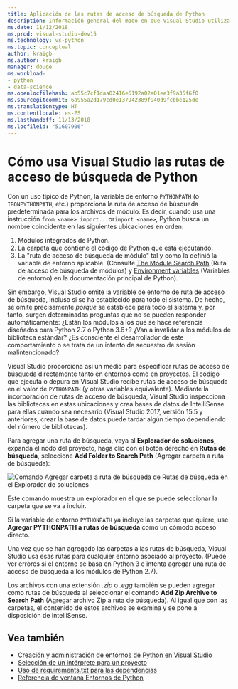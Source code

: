 ```yaml
---
title: Aplicación de las rutas de acceso de búsqueda de Python
description: Información general del modo en que Visual Studio utiliza las rutas de acceso de búsqueda de Python en entornos y proyectos.
ms.date: 11/12/2018
ms.prod: visual-studio-dev15
ms.technology: vs-python
ms.topic: conceptual
author: kraigb
ms.author: kraigb
manager: douge
ms.workload:
- python
- data-science
ms.openlocfilehash: ab55c7cf1daa02416e6192a02a01ee3f9a35f6f0
ms.sourcegitcommit: 6a955a2d179cd0e137942389f940d9fcbbe125de
ms.translationtype: HT
ms.contentlocale: es-ES
ms.lasthandoff: 11/13/2018
ms.locfileid: "51607906"
---
```

# <a name="how-visual-studio-uses-python-search-paths"></a>Cómo usa Visual Studio las rutas de acceso de búsqueda de Python

Con un uso típico de Python, la variable de entorno `PYTHONPATH` (o `IRONPYTHONPATH`, etc.) proporciona la ruta de acceso de búsqueda predeterminada para los archivos de módulo. Es decir, cuando usa una instrucción `from <name> import...`or`import <name>`, Python busca un nombre coincidente en las siguientes ubicaciones en orden:

1. Módulos integrados de Python.
1. La carpeta que contiene el código de Python que está ejecutando.
1. La "ruta de acceso de búsqueda de módulo" tal y como la definió la variable de entorno aplicable. (Consulte [The Module Search Path](https://docs.python.org/2/tutorial/modules.html#the-module-search-path) (Ruta de acceso de búsqueda de módulos) y [Environment variables](https://docs.python.org/2/using/cmdline.html#envvar-PYTHONPATH) (Variables de entorno) en la documentación principal de Python).

Sin embargo, Visual Studio omite la variable de entorno de ruta de acceso de búsqueda, incluso si se ha establecido para todo el sistema. De hecho, se omite precisamente *porque* se establece para todo el sistema y, por tanto, surgen determinadas preguntas que no se pueden responder automáticamente: ¿Están los módulos a los que se hace referencia diseñados para Python 2.7 o Python 3.6+? ¿Van a invalidar a los módulos de biblioteca estándar? ¿Es consciente el desarrollador de este comportamiento o se trata de un intento de secuestro de sesión malintencionado?

Visual Studio proporciona así un medio para especificar rutas de acceso de búsqueda directamente tanto en entornos como en proyectos. El código que ejecuta o depura en Visual Studio recibe rutas de acceso de búsqueda en el valor de `PYTHONPATH` (y otras variables equivalente). Mediante la incorporación de rutas de acceso de búsqueda, Visual Studio inspecciona las bibliotecas en estas ubicaciones y crea bases de datos de IntelliSense para ellas cuando sea necesario (Visual Studio 2017, versión 15.5 y anteriores; crear la base de datos puede tardar algún tiempo dependiendo del número de bibliotecas).

Para agregar una ruta de búsqueda, vaya al **Explorador de soluciones**, expanda el nodo del proyecto, haga clic con el botón derecho en **Rutas de búsqueda**, seleccione **Add Folder to Search Path** (Agregar carpeta a ruta de búsqueda):

![Comando Agregar carpeta a ruta de búsqueda de Rutas de búsqueda en el Explorador de soluciones](media/search-paths-command.png)

Este comando muestra un explorador en el que se puede seleccionar la carpeta que se va a incluir.

Si la variable de entorno `PYTHONPATH` ya incluye las carpetas que quiere, use **Agregar PYTHONPATH a rutas de búsqueda** como un cómodo acceso directo.

Una vez que se han agregado las carpetas a las rutas de búsqueda, Visual Studio usa esas rutas para cualquier entorno asociado al proyecto. (Puede ver errores si el entorno se basa en Python 3 e intenta agregar una ruta de acceso de búsqueda a los módulos de Python 2.7).

Los archivos con una extensión *.zip* o *.egg* también se pueden agregar como rutas de búsqueda al seleccionar el comando **Add Zip Archive to Search Path** (Agregar archivo Zip a ruta de búsqueda). Al igual que con las carpetas, el contenido de estos archivos se examina y se pone a disposición de IntelliSense.

## <a name="see-also"></a>Vea también

- [Creación y administración de entornos de Python en Visual Studio](managing-python-environments-in-visual-studio.md)
- [Selección de un intérprete para un proyecto](selecting-a-python-environment-for-a-project.md)
- [Uso de requirements.txt para las dependencias](managing-required-packages-with-requirements-txt.md)
- [Referencia de ventana Entornos de Python](python-environments-window-tab-reference.md)
